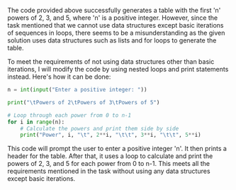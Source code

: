  The code provided above successfully generates a table with the first 'n' powers of 2, 3, and 5, where 'n' is a positive integer. However, since the task mentioned that we cannot use data structures except basic iterations of sequences in loops, there seems to be a misunderstanding as the given solution uses data structures such as lists and for loops to generate the table.

To meet the requirements of not using data structures other than basic iterations, I will modify the code by using nested loops and print statements instead. Here's how it can be done:

```python
n = int(input("Enter a positive integer: "))

print("\tPowers of 2\tPowers of 3\tPowers of 5")

# Loop through each power from 0 to n-1
for i in range(n):
    # Calculate the powers and print them side by side
    print("Power", i, "\t", 2**i, "\t\t", 3**i, "\t\t", 5**i)
```

This code will prompt the user to enter a positive integer 'n'. It then prints a header for the table. After that, it uses a loop to calculate and print the powers of 2, 3, and 5 for each power from 0 to n-1. This meets all the requirements mentioned in the task without using any data structures except basic iterations.